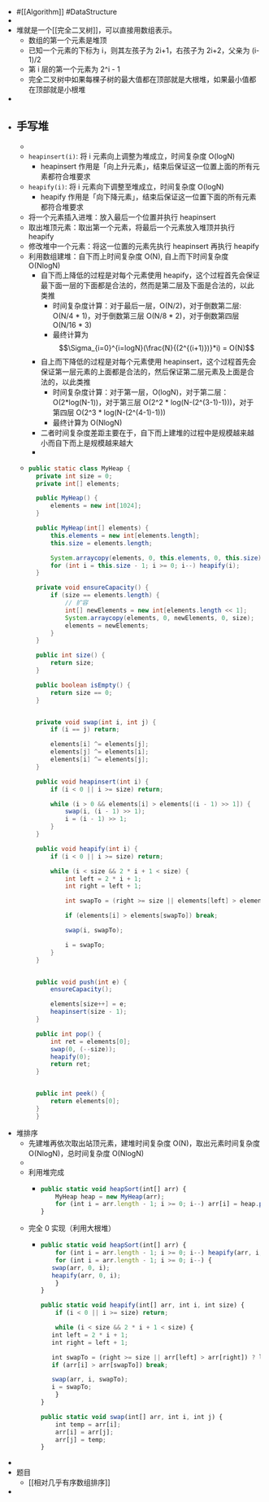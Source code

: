 - #[[Algorithm]] #DataStructure
-
- 堆就是一个[[完全二叉树]]，可以直接用数组表示。
	- 数组的第一个元素是堆顶
	- 已知一个元素的下标为 i，则其左孩子为 2i+1，右孩子为 2i+2，父亲为 (i-1)/2
	- 第 i 层的第一个元素为 2^i - 1
	- 完全二叉树中如果每棵子树的最大值都在顶部就是大根堆，如果最小值都在顶部就是小根堆
-
- ## 手写堆
	-
	- `heapinsert(i)`: 将 i 元素向上调整为堆成立，时间复杂度 O(logN)
		- heapinsert 作用是「向上升元素」，结束后保证这一位置上面的所有元素都符合堆要求
	- `heapify(i)`: 将 i 元素向下调整至堆成立，时间复杂度 O(logN)
		- heapify 作用是「向下降元素」，结束后保证这一位置下面的所有元素都符合堆要求
	- 将一个元素插入进堆：放入最后一个位置并执行 heapinsert
	- 取出堆顶元素：取出第一个元素，将最后一个元素放入堆顶并执行 heapify
	- 修改堆中一个元素：将这一位置的元素先执行 heapinsert 再执行 heapify
	- 利用数组建堆：自下而上时间复杂度 O(N), 自上而下时间复杂度 O(NlogN)
		- 自下而上降低的过程是对每个元素使用 heapify，这个过程首先会保证最下面一层的下面都是合法的，然而是第二层及下面是合法的，以此类推
			- 时间复杂度计算：对于最后一层，O(N/2)，对于倒数第二层: O(N/4 * 1)，对于倒数第三层 O(N/8 * 2)，对于倒数第四层 O(N/16 * 3)
			- 最终计算为 $$\Sigma_{i=0}^{i=logN}(\frac{N}{(2^{(i+1)})}*i) = O(N)$$
		- 自上而下降低的过程是对每个元素使用 heapinsert，这个过程首先会保证第一层元素的上面都是合法的，然后保证第二层元素及上面是合法的，以此类推
			- 时间复杂度计算：对于第一层，O(logN)，对于第二层：O(2*log(N-1))，对于第三层 O(2^2 * log(N-(2^(3-1)-1)))，对于第四层 O(2^3 * log(N-(2^(4-1)-1)))
			- 最终计算为 O(NlogN)
		- 二者时间复杂度差距主要在于，自下而上建堆的过程中是规模越来越小而自下而上是规模越来越大
		-
	- ```java
	  public static class MyHeap {
	    private int size = 0;
	    private int[] elements;
	  
	    public MyHeap() {
	        elements = new int[1024];
	    }
	  
	    public MyHeap(int[] elements) {
	        this.elements = new int[elements.length];
	        this.size = elements.length;
	  
	        System.arraycopy(elements, 0, this.elements, 0, this.size);
	        for (int i = this.size - 1; i >= 0; i--) heapify(i);
	    }
	  
	    private void ensureCapacity() {
	        if (size == elements.length) {
	            // 扩容
	            int[] newElements = new int[elements.length << 1];
	            System.arraycopy(elements, 0, newElements, 0, size);
	            elements = newElements;
	        }
	    }
	  
	    public int size() {
	        return size;
	    }
	  
	    public boolean isEmpty() {
	        return size == 0;
	    }
	  
	  
	    private void swap(int i, int j) {
	        if (i == j) return;
	  
	        elements[i] ^= elements[j];
	        elements[j] ^= elements[i];
	        elements[i] ^= elements[j];
	    }
	  
	    public void heapinsert(int i) {
	        if (i < 0 || i >= size) return;
	  
	        while (i > 0 && elements[i] > elements[(i - 1) >> 1]) {
	            swap(i, (i - 1) >> 1);
	            i = (i - 1) >> 1;
	        }
	    }
	  
	    public void heapify(int i) {
	        if (i < 0 || i >= size) return;
	  
	        while (i < size && 2 * i + 1 < size) {
	            int left = 2 * i + 1;
	            int right = left + 1;
	  
	            int swapTo = (right >= size || elements[left] > elements[right]) ? left : right;
	  
	            if (elements[i] > elements[swapTo]) break;
	  
	            swap(i, swapTo);
	  
	            i = swapTo;
	        }
	    }
	  
	  
	    public void push(int e) {
	        ensureCapacity();
	  
	        elements[size++] = e;
	        heapinsert(size - 1);
	    }
	  
	    public int pop() {
	        int ret = elements[0];
	        swap(0, (--size));
	        heapify(0);
	        return ret;
	    }
	  
	  
	    public int peek() {
	        return elements[0];
	    }
	    }
	  ```
- 堆排序
	- 先建堆再依次取出站顶元素，建堆时间复杂度 O(N)，取出元素时间复杂度 O(NlogN)，总时间复杂度 O(NlogN)
	-
	- 利用堆完成
		- ```javascript
		  public static void heapSort(int[] arr) {
		      MyHeap heap = new MyHeap(arr);
		      for (int i = arr.length - 1; i >= 0; i--) arr[i] = heap.pop();
		  }
		  ```
	- 完全 0 实现（利用大根堆）
		- ```javascript
		  public static void heapSort(int[] arr) {
		      for (int i = arr.length - 1; i >= 0; i--) heapify(arr, i, arr.length);
		      for (int i = arr.length - 1; i >= 0; i--) {
		     swap(arr, 0, i);
		     heapify(arr, 0, i);
		      }
		  }
		  
		  public static void heapify(int[] arr, int i, int size) {
		      if (i < 0 || i >= size) return;
		  
		      while (i < size && 2 * i + 1 < size) {
		     int left = 2 * i + 1;
		     int right = left + 1;
		  
		     int swapTo = (right >= size || arr[left] > arr[right]) ? left : right;
		     if (arr[i] > arr[swapTo]) break;
		  
		     swap(arr, i, swapTo);
		     i = swapTo;
		      }
		  }
		  
		  public static void swap(int[] arr, int i, int j) {
		      int temp = arr[i];
		      arr[i] = arr[j];
		      arr[j] = temp;
		  }
		  ```
-
- 题目
	- [[相对几乎有序数组排序]]
-